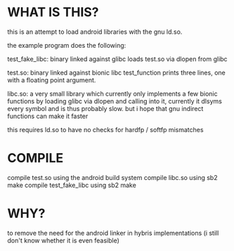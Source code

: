 # WHAT IS THIS?

this is an attempt to load android libraries with the gnu ld.so.

the example program does the following:

test_fake_libc:
    binary linked against glibc
    loads test.so via dlopen from glibc

test.so:
    binary linked against bionic libc
    test_function prints three lines, one with a floating point argument.

libc.so:
    a very small library which currently only implements a few bionic functions
    by loading glibc via dlopen and calling into it, currently it dlsyms every
    symbol and is thus probably slow. but i hope that gnu indirect functions
    can make it faster

this requires ld.so to have no checks for hardfp / softfp mismatches

# COMPILE
compile test.so using the android build system
compile libc.so using sb2 make
compile test_fake_libc using sb2 make

# WHY?

to remove the need for the android linker in hybris implementations (i still
don't know whether it is even feasible)

